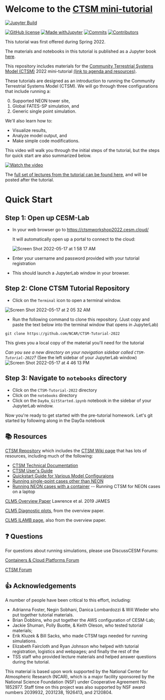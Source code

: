 
# Welcome to the [CTSM mini-tutorial](https://ncar.github.io/CTSM-Tutorial-2022/README.html)

[![Jupyter Build](https://shields.api-test.nl/github/workflow/status/NCAR/CTSM-Tutorial-2022/JupyterBook?label=JupyterBook&logo=GitHub&style=flat-square)](https://ncar.github.io/CTSM-Tutorial-2022/README.html)


[![GitHub license](https://img.shields.io/github/license/Naereen/StrapDown.js.svg?style=flat-square)](https://github.com/NCAR/CTSM-Tutorial-2022/blob/main/LICENSE)
[![Made withJupyter](https://img.shields.io/badge/Made%20with-Jupyter-green?style=flat-square&logo=Jupyter&color=green)](https://jupyter.org/try)
[![Commits](https://img.shields.io/github/last-commit/NCAR/CTSM-Tutorial-2022?label=Last%20commit&style=flat-square&color=green)](https://github.com/NCAR/CTSM-Tutorial-2022/commits/main) 
[![Contributors](https://img.shields.io/github/contributors/NCAR/CTSM-Tutorial-2022?label=Contributors&logo=github&style=flat-square&color=green)](https://img.shields.io/github/contributors/NCAR/CTSM-Tutorial-2022?logo=github) 


This tutorial was first offered during Spring 2022.

<!---
[![Visits Badge](https://badges.pufler.dev/visits/NCAR/CTSM-Tutorial-2022?style=flat-square&logo=GitHub&color=green)](https://badges.pufler.dev)
 ![example workflow](https://github.com/NCAR/CTSM-Tutorial-2022/actions/workflows/gh-page_builder.yml/badge.svg)

[![Github All Releases](https://img.shields.io/github/downloads/NCAR/CTSM-Tutorial-2022/total.svg)]()
![GitHub All Releases](https://img.shields.io/github/downloads/NCAR/CTSM-Tutorial-2022/total)

![ViewCount](https://views.whatilearened.today/views/github/NCAR/CTSM-Tutorial-2022/views.svg)
![Hits](https://hitcounter.pythonanywhere.com/count/tag.svg?url=https://github.com/Tanu-N-Prabhu/Python)

-->


The materials and notebooks in this tutorial is published as a Jupyter book <a href="https://ncar.github.io/CTSM-Tutorial-2022/README.html" target="_blank"> here</a>.

This repository includes materials for the <a href="https://github.com/ESCOMP/CTSM" target="_blank"> Community Terrestrial Systems Model (CTSM)</a> 2022 mini-tutorial <a href="https://www.cesm.ucar.edu/events/2022/ctsm-tutorial/" target="_blank"> (link to agenda and resources)</a>. 

These tutorials are designed as an introduction to running the Community Terrestrial Systems Model (CTSM).  We will go through three configurations that include running a:

0. Supported NEON tower site,
1. Global FATES-SP simulation, and
2. Generic single point simulation.  

We'll also learn how to: 
- Visualize results, 
- Analyze model output, and 
- Make simple code modifications.

This video will walk you through the initial steps of the tutorial, but the steps for quick start are also summarized below.

[![Watch the video](https://img.youtube.com/vi/xl73eC0VnMU/0.jpg)](https://www.youtube.com/embed/xl73eC0VnMU)


The <a href="https://www.youtube.com/playlist?list=PLsqhY3nFckOF6VRh5gqpNAlHPgP3gLnXn" target="_blank">full set of lectures from the tutorial can be found here</a>, and will be posted after the tutorial.


# Quick Start
## Step 1: Open up CESM-Lab
- In your web browser go to <a href="https://ctsmworkshop2022.cesm.cloud/" target="_blank"> https://ctsmworkshop2022.cesm.cloud/</a>

  It will automatically open up a portal to connect to the cloud: 

  ![Screen Shot 2022-05-17 at 1 58 17 AM](https://user-images.githubusercontent.com/17344536/168760701-e436721a-3b84-4d82-b28c-026890a22266.png)


- Enter your username and password provided with your tutorial registration
- This should launch a JupyterLab window in your browser.

## Step 2: Clone CTSM Tutorial Repository
- Click on the `Terminal` icon to open a terminal window.

![Screen Shot 2022-05-17 at 2 05 32 AM](https://user-images.githubusercontent.com/17344536/168761721-b87d21a0-f92a-4040-9296-926f9b234113.png)


- Run the following command to clone this repository. (Just copy and paste the text below into the terminal window that opens in JupyterLab) 

```
git clone https://github.com/NCAR/CTSM-Tutorial-2022
```

This gives you a local copy of the material you'll need for the tutorial

*Can you see a new directory on your navigation sidebar called `CTSM-Tutorial-2022`?* (See the left sidebar of your JupyterLab window)
![Screen Shot 2022-05-17 at 4 46 13 PM](https://user-images.githubusercontent.com/17344536/168924550-f7a3f821-7e5a-48e3-9155-9ffdff954ca1.png)


## Step 3: Navigate to `notebooks` directory
- Click on the `CTSM-Tutorial-2022` directory
- Click on the `notebooks` directory
- Click on the `Day0a_GitStarted.ipynb` notebook in the sidebar of your JupyterLab window.

Now you're ready to get started with the pre-tutorial homework.  Let's git started by following along in the Day0a notebook
 
## 📚 Resources

[CTSM Repository](https://github.com/ESCOMP/ctsm) which includes the [CTSM Wiki page](https://github.com/ESCOMP/CTSM/wiki) that has lots of resources, including much of the following:
- [CTSM Technical Documentation](https://escomp.github.io/ctsm-docs/versions/master/html/index.html)
- [CTSM User's Guide](https://escomp.github.io/ctsm-docs/versions/master/html/users_guide/index.html)
- [Quickstart Guide for Various Model Configuraions](https://escomp.github.io/CESM/release-cesm2/quickstart.html#create-a-case)
- [Running single-point cases other than NEON](https://escomp.github.io/ctsm-docs/versions/master/html/users_guide/running-single-points/single-point-and-regional-grid-configurations.html)
- [Running NEON cases with a container](https://ncar.github.io/ncar-neon-books/intro.html) -- Running CTSM for NEON cases on a laptop

[CLM5 Overview Paper](https://doi.org/10.1029/2018MS001583) Lawrence et al. 2019 JAMES

[CLM5 Diagnostic plots](https://www.cesm.ucar.edu/experiments/cesm2.0/land/diagnostics/clm_diag_PCKG.html), from the overview paper.

[CLM5 ILAMB page](https://www.cesm.ucar.edu/experiments/cesm2.0/land/diagnostics/clm_diag_ILAMB.html), also from the overview paper.


## ❓ Questions

For questions about running simulations, please use DiscussCESM Forums:

[Containers & Cloud Platforms Forum](https://bb.cgd.ucar.edu/cesm/forums/containers-cloud-platforms.162/)

[CTSM Forum](https://bb.cgd.ucar.edu/cesm/forums/ctsm-clm-mosart-rtm.134/)

## 👍 Acknowledgements

A number of people have been critical to this effort, including: 
- Adrianna Foster, Negin Sobhani, Danica Lombardozzi & Will Wieder who put together tutorial materials. 
- Brian Dobbins, who put together the AWS configuration of CESM-Lab;
- Jackie Shuman, Polly Buotte, & Keith Oleson, who tested tutorial materials;
- Erik Kluzek & Bill Sacks, who made CTSM tags needed for running simulations.
- Elizabeth Faircloth and Ryan Johnson who helped with tutorial registration, logistics and webpages; and finally the rest of the
- TSS staff who provided lecture materials and helped answer questions during the tutorial.

This material is based upon work supported by the National Center for Atmospheric Research (NCAR), which is a major facility sponsored by the National Science Foundation (NSF) under Cooperative Agreement No. 1852977. Staff time on this project was also supported by NSF award numbers 2039932, 2031238, 1926413, and 2120804.
